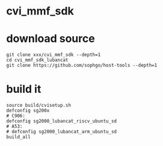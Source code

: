 # cvi_mmf_sdk

# download source

```
git clone xxx/cvi_mmf_sdk --depth=1
cd cvi_mmf_sdk_lubancat
git clone https://github.com/sophgo/host-tools --depth=1
```

# build it

```
source build/cvisetup.sh
defconfig sg200x
# C906:
defconfig sg2000_lubancat_riscv_ubuntu_sd
# A53:
# defconfig sg2000_lubancat_arm_ubuntu_sd
build_all
```
